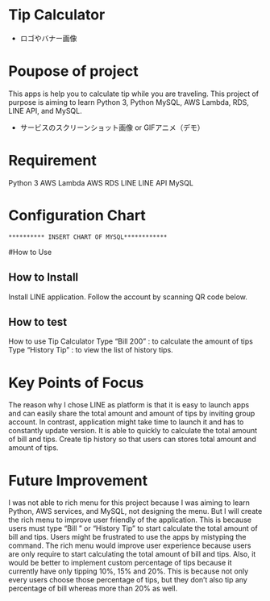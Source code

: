 # Tip Calculator

* ロゴやバナー画像
# Poupose of project
This apps is help you to calculate tip while you are traveling. 
This project of purpose is aiming to learn Python 3, Python MySQL, AWS Lambda, RDS,  LINE API, and MySQL. 
* サービスのスクリーンショット画像 or GIFアニメ（デモ）
# Requirement
Python 3
AWS Lambda
AWS RDS
LINE
LINE API
MySQL
# Configuration Chart
    ********** INSERT CHART OF MYSQL************
#How to Use
  ## How to Install
   Install LINE application.
   Follow the account by scanning QR code below.
  ## How to test
   How to use Tip Calculator 
   Type “Bill 200” : to calculate the amount of tips
   Type “History Tip” : to view the list of history tips.
# Key Points of Focus
The reason why I chose LINE as platform is that it is easy to launch apps and can easily share the total amount and amount of tips by inviting group account. 
In contrast, application might take time to launch it and has to constantly update version.
It is able to quickly to calculate the total amount of bill and tips. 
Create tip history so that users can stores total amount and amount of tips. 
# Future Improvement
I was not able to rich menu for this project because I was aiming to learn Python, AWS services, and MySQL, not designing the menu. 
But I will create the rich menu to improve user friendly of the application. 
This is because users must type “Bill ” or “History Tip” to start calculate the total amount of bill and tips. 
Users might be frustrated to use the apps by mistyping the command. The rich menu would improve user experience because users are only require to start calculating the total amount of bill and tips. Also, it would be better to implement custom percentage of tips because it currently have only tipping 10%, 15% and 20%. This is because not only every users choose those percentage of tips, but they don’t also tip any percentage of bill whereas more than 20% as well.
